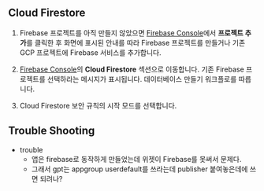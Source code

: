 ## Cloud Firestore
1. Firebase 프로젝트를 아직 만들지 않았으면 [Firebase Console](https://console.firebase.google.com/?authuser=0&hl=ko)에서 **프로젝트 추가**를 클릭한 후 화면에 표시된 안내를 따라 Firebase 프로젝트를 만들거나 기존 GCP 프로젝트에 Firebase 서비스를 추가합니다.
    
2. [Firebase Console](https://console.firebase.google.com/project/_/firestore?authuser=0&hl=ko)의 **Cloud Firestore** 섹션으로 이동합니다. 기존 Firebase 프로젝트를 선택하라는 메시지가 표시됩니다. 데이터베이스 만들기 워크플로를 따릅니다.
    
3. Cloud Firestore 보안 규칙의 시작 모드를 선택합니다.

## Trouble Shooting
- trouble
	- 앱은 firebase로 동작하게 만들었는데 위젯이 Firebase를 못써서 문제다.
	- 그래서 gpt는 appgroup userdefault를 쓰라는데 publisher 붙여놓은데에 쓰면 되려나?